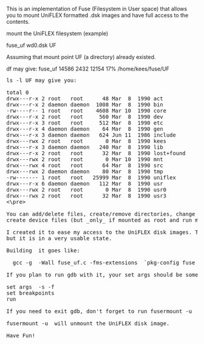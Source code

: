 This is an implementation of Fuse (Filesystem in User space) that allows you
to mount UniFLEX formatted .dsk images and have full access to the contents.

mount the UniFLEX filesystem (example)

fuse_uf wd0.dsk UF

Assuming that mount point UF (a directory) already existed.

df may give:  fuse_uf   14586  2432  12154  17% /home/kees/fuse/UF
<pre>
ls -l UF may give you:

total 0
drwx---r-x 2 root   root      48 Mar  8  1990 act
drwx---r-x 2 daemon daemon  1008 Mar  8  1990 bin
-rw----r-- 1 root   root    4608 Mar 10  1990 core
drwx---r-x 2 root   root     560 Mar  8  1990 dev
drwx---r-x 3 root   root     512 Mar  8  1990 etc
drwx---r-x 4 daemon daemon    64 Mar  8  1990 gen
drwx---r-x 3 daemon daemon   624 Jun 11  1986 include
drwx---rwx 2 root   root       0 Mar  8  1990 kees
drwx---r-x 3 daemon daemon   240 Mar  8  1990 lib
drwx---r-x 2 root   root      32 Mar  8  1990 lost+found
drwx---rwx 2 root   root       0 Mar 10  1990 mnt
drwx---rwx 4 root   root      64 Mar  8  1990 src
drwx---rwx 2 daemon daemon    80 Mar  8  1990 tmp
-rw------- 1 root   root   25999 Mar  8  1990 uniflex
drwx---r-x 6 daemon daemon   112 Mar  8  1990 usr
drwx---rwx 2 root   root       0 Mar  8  1990 usr0
drwx---rwx 2 root   root      32 Mar  8  1990 usr3
<\pre>

You can add/delete files, create/remove directories, change permissions, change owner,
create device files (but _only_ if mounted as root and run mknod as root!)

I created it to ease my access to the UniFLEX disk images. The Fuse implementation may (will) have bugs
but it is in a very usable state. 

Building  it goes like:

  gcc -g  -Wall fuse_uf.c -fms-extensions  `pkg-config fuse --cflags --libs` -o fuse_uf

If you plan to run gdb with it, your set args should be something like

set args <name_of_uniflex.dsk> -s -f <mountpoint>
set breakpoints
run

If you need to exit gdb, don't forget to run fusermount -u <mountpoint>

fusermount -u <mountpoint> will unmount the UniFLEX disk image.

Have Fun!
